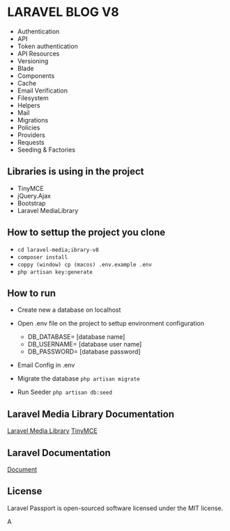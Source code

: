# LARAVEL BLOG V8

- Authentication
- API
- Token authentication
- API Resources
- Versioning
- Blade
- Components
- Cache
- Email Verification
- Filesystem
- Helpers
- Mail
- Migrations
- Policies
- Providers
- Requests
- Seeding & Factories


## Libraries is using in the project
-   TinyMCE
-   jQuery.Ajax
-   Bootstrap
-   Laravel MediaLibrary

## How to settup the project you clone

-   `cd laravel-media;ibrary-v8`
-   `composer install`
-   `coppy (window) cp (macos) .env.example .env`
-   `php artisan key:generate`

## How to run

-   Create new a database on localhost
-   Open .env file on the project to settup environment configuration

    -   DB_DATABASE= [database name]
    -   DB_USERNAME= [database user name]
    -   DB_PASSWORD= [database password]
    
-   Email Config in .env

-   Migrate the database
    `php artisan migrate`
    
-   Run Seeder 
    `php artisan db:seed`

## Laravel Media Library Documentation

[Laravel Media Library](https://spatie.be/docs/laravel-medialibrary/v8/introduction)
[TinyMCE](https://www.tiny.cloud/get-tiny/)

## Laravel Documentation

[Document](https://laravel.com/docs/8.x)

## License

Laravel Passport is open-sourced software licensed under the MIT license.


A
